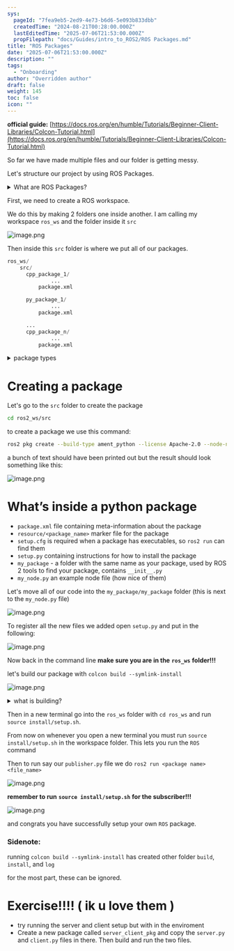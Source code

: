 ```yaml
---
sys:
  pageId: "7fea9eb5-2ed9-4e73-b6d6-5e093b833dbb"
  createdTime: "2024-08-21T00:28:00.000Z"
  lastEditedTime: "2025-07-06T21:53:00.000Z"
  propFilepath: "docs/Guides/intro_to_ROS2/ROS Packages.md"
title: "ROS Packages"
date: "2025-07-06T21:53:00.000Z"
description: ""
tags:
  - "Onboarding"
author: "Overridden author"
draft: false
weight: 145
toc: false
icon: ""
---
```


**official guide:** [https://docs.ros.org/en/humble/Tutorials/Beginner-Client-Libraries/Colcon-Tutorial.html](https://docs.ros.org/en/humble/Tutorials/Beginner-Client-Libraries/Colcon-Tutorial.html)

So far we have made multiple files and our folder is getting messy.

Let's structure our project by using ROS Packages.

<details>
      <summary>What are ROS Packages?</summary>
      ROS Packages are, as the name implies, packages of code that are highly sharable between ROS developers.
  </details>

First, we need to create a ROS workspace.

We do this by making 2 folders one inside another. I am calling my workspace `ros_ws` and the folder inside it `src`

![image.png](https://prod-files-secure.s3.us-west-2.amazonaws.com/d518164a-d88e-44d1-a4ee-3adb3bd8bce0/70706947-fd18-4537-a67b-e12946812d31/image.png?X-Amz-Algorithm=AWS4-HMAC-SHA256&X-Amz-Content-Sha256=UNSIGNED-PAYLOAD&X-Amz-Credential=ASIAZI2LB46642IU5LZW%2F20250806%2Fus-west-2%2Fs3%2Faws4_request&X-Amz-Date=20250806T191141Z&X-Amz-Expires=3600&X-Amz-Security-Token=IQoJb3JpZ2luX2VjEEMaCXVzLXdlc3QtMiJIMEYCIQCips4a6UWjJcI3d%2BFuCVkEkNSM8PjNkvDcD%2B23zd0g5AIhAOjEfTYx3PCyJRKGjUQl%2Fxour8HJSDH37IaP%2BIaPHbGZKv8DCHwQABoMNjM3NDIzMTgzODA1Igx%2FuvxSlEwg2RdbOVsq3ANC%2F1NU8XIiCEhCkkMEiehtsHjOHiQCXJIbPKBJ%2B8Z1Zvo8M8bOJ1btfS8RAaVvRnu%2BVCJZ0%2F0M5BRqQIVJDeSPz1xk0iE04%2FWAmNP4bwfe4ZLRUmiHzKXkDEIL24jfatJ4aoawt6MAT4rxujljJXADc98bqEOjdf9Xl25OLfnneuVZ%2F5H6OwGLUS6Wu7lOBW1N6BO0B9nFr8N36namNxZqFEnunqZXpg%2BSHVXZ2NTKxbztZd5XD7NdsCO5C5xDhw3Qsk08RuoiPOJwGIpVUg%2FretYSPWujKda8FTmc7L5hYeaCfmjyOA6JwE75FPY7WqMcsGiZBWyxIhKTfIV9ukiSs9erY9rD1p8a4nmnML0ype3kwT1MQ4IJnlEFPX9WJ21UAvc0XpXuJztcSd2mZKa95QQgFp1ni9KA5sZIe8i7NSS0Yi60VxPOAAEB4wnpF3QlMqNzYjpIZlGQoW5Af8igw6gHhxE3sMWu6bCnQvrMg%2BL8Ob92qQKgXFZc8tgHfNoKlodori07R%2BK06eMULLE6wWWn%2Fji508HOjnJDtHTQm1EghyNAWsxexGM9VGXc7xYjgg1FteGl9OgQGuqxda6Ln9YFqYcVCFNxSI%2BYL%2FjcVooA%2F4a7oz0Mhvpp%2FDCPxs7EBjqkAQ3JQPhvRUNLLXwq6pk9dXIY%2BykcCxidoBUOIiG%2BV87Oe0PGb7uLsKw55KC1BHHnvkJZH0VAK2XFTfAvwJB9MgMdR5f%2FQRzco3SEREW7iERZf4%2BGqHvVVKBfn2VdXgki7Jnp5EfegqmzrZSk%2FWLbhtTINepHVUEu4abPMPxOFUIWUvJaZUC4gVVemiJrd%2B8Zx9aAwief8w9sl6V1eA4abq8rHe4D&X-Amz-Signature=168034d180227e934ff0f99aa140f952c55f7b2781b9ffd862e24231e98fc079&X-Amz-SignedHeaders=host&x-amz-checksum-mode=ENABLED&x-id=GetObject)

Then inside this `src` folder is where we put all of our packages.

```python
ros_ws/
    src/
      cpp_package_1/
		      ...
          package.xml

      py_package_1/
		      ...
          package.xml

      ...
      cpp_package_n/
		      ...
          package.xml

```

<details>

<summary>package types</summary>

packages can be either `C++` or python.

the intern file structure is different for each but for this guide we will stick to creating python packages

</details>

# Creating a package

Let's go to the `src` folder to create the package

```bash
cd ros2_ws/src
```

to create a package we use this command:

```bash
ros2 pkg create --build-type ament_python --license Apache-2.0 --node-name my_node my_package
```

a bunch of text should have been printed out but the result should look something like this:

![image.png](https://prod-files-secure.s3.us-west-2.amazonaws.com/d518164a-d88e-44d1-a4ee-3adb3bd8bce0/e6cf1e3f-8512-4a3e-b131-079f800bf3e8/image.png?X-Amz-Algorithm=AWS4-HMAC-SHA256&X-Amz-Content-Sha256=UNSIGNED-PAYLOAD&X-Amz-Credential=ASIAZI2LB46642IU5LZW%2F20250806%2Fus-west-2%2Fs3%2Faws4_request&X-Amz-Date=20250806T191141Z&X-Amz-Expires=3600&X-Amz-Security-Token=IQoJb3JpZ2luX2VjEEMaCXVzLXdlc3QtMiJIMEYCIQCips4a6UWjJcI3d%2BFuCVkEkNSM8PjNkvDcD%2B23zd0g5AIhAOjEfTYx3PCyJRKGjUQl%2Fxour8HJSDH37IaP%2BIaPHbGZKv8DCHwQABoMNjM3NDIzMTgzODA1Igx%2FuvxSlEwg2RdbOVsq3ANC%2F1NU8XIiCEhCkkMEiehtsHjOHiQCXJIbPKBJ%2B8Z1Zvo8M8bOJ1btfS8RAaVvRnu%2BVCJZ0%2F0M5BRqQIVJDeSPz1xk0iE04%2FWAmNP4bwfe4ZLRUmiHzKXkDEIL24jfatJ4aoawt6MAT4rxujljJXADc98bqEOjdf9Xl25OLfnneuVZ%2F5H6OwGLUS6Wu7lOBW1N6BO0B9nFr8N36namNxZqFEnunqZXpg%2BSHVXZ2NTKxbztZd5XD7NdsCO5C5xDhw3Qsk08RuoiPOJwGIpVUg%2FretYSPWujKda8FTmc7L5hYeaCfmjyOA6JwE75FPY7WqMcsGiZBWyxIhKTfIV9ukiSs9erY9rD1p8a4nmnML0ype3kwT1MQ4IJnlEFPX9WJ21UAvc0XpXuJztcSd2mZKa95QQgFp1ni9KA5sZIe8i7NSS0Yi60VxPOAAEB4wnpF3QlMqNzYjpIZlGQoW5Af8igw6gHhxE3sMWu6bCnQvrMg%2BL8Ob92qQKgXFZc8tgHfNoKlodori07R%2BK06eMULLE6wWWn%2Fji508HOjnJDtHTQm1EghyNAWsxexGM9VGXc7xYjgg1FteGl9OgQGuqxda6Ln9YFqYcVCFNxSI%2BYL%2FjcVooA%2F4a7oz0Mhvpp%2FDCPxs7EBjqkAQ3JQPhvRUNLLXwq6pk9dXIY%2BykcCxidoBUOIiG%2BV87Oe0PGb7uLsKw55KC1BHHnvkJZH0VAK2XFTfAvwJB9MgMdR5f%2FQRzco3SEREW7iERZf4%2BGqHvVVKBfn2VdXgki7Jnp5EfegqmzrZSk%2FWLbhtTINepHVUEu4abPMPxOFUIWUvJaZUC4gVVemiJrd%2B8Zx9aAwief8w9sl6V1eA4abq8rHe4D&X-Amz-Signature=86ed7dd9bf6a9aaaa18fba63002f8fd9f3c7561975299a0398056f768a0899d3&X-Amz-SignedHeaders=host&x-amz-checksum-mode=ENABLED&x-id=GetObject)

# What’s inside a python package

- `package.xml` file containing meta-information about the package
- `resource/<package_name>` marker file for the package
- `setup.cfg` is required when a package has executables, so `ros2 run` can find them
- `setup.py` containing instructions for how to install the package
- `my_package` - a folder with the same name as your package, used by ROS 2 tools to find your package, contains `__init__.py`
- `my_node.py` an example node file (how nice of them)

Let's move all of our code into the `my_package/my_package` folder (this is next to the `my_node.py` file)

![image.png](https://prod-files-secure.s3.us-west-2.amazonaws.com/d518164a-d88e-44d1-a4ee-3adb3bd8bce0/9ce58f11-0da9-4d3e-b86d-506a9685d378/image.png?X-Amz-Algorithm=AWS4-HMAC-SHA256&X-Amz-Content-Sha256=UNSIGNED-PAYLOAD&X-Amz-Credential=ASIAZI2LB46642IU5LZW%2F20250806%2Fus-west-2%2Fs3%2Faws4_request&X-Amz-Date=20250806T191141Z&X-Amz-Expires=3600&X-Amz-Security-Token=IQoJb3JpZ2luX2VjEEMaCXVzLXdlc3QtMiJIMEYCIQCips4a6UWjJcI3d%2BFuCVkEkNSM8PjNkvDcD%2B23zd0g5AIhAOjEfTYx3PCyJRKGjUQl%2Fxour8HJSDH37IaP%2BIaPHbGZKv8DCHwQABoMNjM3NDIzMTgzODA1Igx%2FuvxSlEwg2RdbOVsq3ANC%2F1NU8XIiCEhCkkMEiehtsHjOHiQCXJIbPKBJ%2B8Z1Zvo8M8bOJ1btfS8RAaVvRnu%2BVCJZ0%2F0M5BRqQIVJDeSPz1xk0iE04%2FWAmNP4bwfe4ZLRUmiHzKXkDEIL24jfatJ4aoawt6MAT4rxujljJXADc98bqEOjdf9Xl25OLfnneuVZ%2F5H6OwGLUS6Wu7lOBW1N6BO0B9nFr8N36namNxZqFEnunqZXpg%2BSHVXZ2NTKxbztZd5XD7NdsCO5C5xDhw3Qsk08RuoiPOJwGIpVUg%2FretYSPWujKda8FTmc7L5hYeaCfmjyOA6JwE75FPY7WqMcsGiZBWyxIhKTfIV9ukiSs9erY9rD1p8a4nmnML0ype3kwT1MQ4IJnlEFPX9WJ21UAvc0XpXuJztcSd2mZKa95QQgFp1ni9KA5sZIe8i7NSS0Yi60VxPOAAEB4wnpF3QlMqNzYjpIZlGQoW5Af8igw6gHhxE3sMWu6bCnQvrMg%2BL8Ob92qQKgXFZc8tgHfNoKlodori07R%2BK06eMULLE6wWWn%2Fji508HOjnJDtHTQm1EghyNAWsxexGM9VGXc7xYjgg1FteGl9OgQGuqxda6Ln9YFqYcVCFNxSI%2BYL%2FjcVooA%2F4a7oz0Mhvpp%2FDCPxs7EBjqkAQ3JQPhvRUNLLXwq6pk9dXIY%2BykcCxidoBUOIiG%2BV87Oe0PGb7uLsKw55KC1BHHnvkJZH0VAK2XFTfAvwJB9MgMdR5f%2FQRzco3SEREW7iERZf4%2BGqHvVVKBfn2VdXgki7Jnp5EfegqmzrZSk%2FWLbhtTINepHVUEu4abPMPxOFUIWUvJaZUC4gVVemiJrd%2B8Zx9aAwief8w9sl6V1eA4abq8rHe4D&X-Amz-Signature=77ca48c81b034ea649488457ece16ed556ec3153bdcf9dd40aee51518fcc6bb9&X-Amz-SignedHeaders=host&x-amz-checksum-mode=ENABLED&x-id=GetObject)

To register all the new files we added open `setup.py` and put in the following:

![image.png](https://prod-files-secure.s3.us-west-2.amazonaws.com/d518164a-d88e-44d1-a4ee-3adb3bd8bce0/1cd7c262-4cae-4496-9d75-c178537d24a2/image.png?X-Amz-Algorithm=AWS4-HMAC-SHA256&X-Amz-Content-Sha256=UNSIGNED-PAYLOAD&X-Amz-Credential=ASIAZI2LB46642IU5LZW%2F20250806%2Fus-west-2%2Fs3%2Faws4_request&X-Amz-Date=20250806T191141Z&X-Amz-Expires=3600&X-Amz-Security-Token=IQoJb3JpZ2luX2VjEEMaCXVzLXdlc3QtMiJIMEYCIQCips4a6UWjJcI3d%2BFuCVkEkNSM8PjNkvDcD%2B23zd0g5AIhAOjEfTYx3PCyJRKGjUQl%2Fxour8HJSDH37IaP%2BIaPHbGZKv8DCHwQABoMNjM3NDIzMTgzODA1Igx%2FuvxSlEwg2RdbOVsq3ANC%2F1NU8XIiCEhCkkMEiehtsHjOHiQCXJIbPKBJ%2B8Z1Zvo8M8bOJ1btfS8RAaVvRnu%2BVCJZ0%2F0M5BRqQIVJDeSPz1xk0iE04%2FWAmNP4bwfe4ZLRUmiHzKXkDEIL24jfatJ4aoawt6MAT4rxujljJXADc98bqEOjdf9Xl25OLfnneuVZ%2F5H6OwGLUS6Wu7lOBW1N6BO0B9nFr8N36namNxZqFEnunqZXpg%2BSHVXZ2NTKxbztZd5XD7NdsCO5C5xDhw3Qsk08RuoiPOJwGIpVUg%2FretYSPWujKda8FTmc7L5hYeaCfmjyOA6JwE75FPY7WqMcsGiZBWyxIhKTfIV9ukiSs9erY9rD1p8a4nmnML0ype3kwT1MQ4IJnlEFPX9WJ21UAvc0XpXuJztcSd2mZKa95QQgFp1ni9KA5sZIe8i7NSS0Yi60VxPOAAEB4wnpF3QlMqNzYjpIZlGQoW5Af8igw6gHhxE3sMWu6bCnQvrMg%2BL8Ob92qQKgXFZc8tgHfNoKlodori07R%2BK06eMULLE6wWWn%2Fji508HOjnJDtHTQm1EghyNAWsxexGM9VGXc7xYjgg1FteGl9OgQGuqxda6Ln9YFqYcVCFNxSI%2BYL%2FjcVooA%2F4a7oz0Mhvpp%2FDCPxs7EBjqkAQ3JQPhvRUNLLXwq6pk9dXIY%2BykcCxidoBUOIiG%2BV87Oe0PGb7uLsKw55KC1BHHnvkJZH0VAK2XFTfAvwJB9MgMdR5f%2FQRzco3SEREW7iERZf4%2BGqHvVVKBfn2VdXgki7Jnp5EfegqmzrZSk%2FWLbhtTINepHVUEu4abPMPxOFUIWUvJaZUC4gVVemiJrd%2B8Zx9aAwief8w9sl6V1eA4abq8rHe4D&X-Amz-Signature=dac0c4564d1a5e27ddd3d442461cf7d6a1c0a13e114ac6b539fb059c36c5b31d&X-Amz-SignedHeaders=host&x-amz-checksum-mode=ENABLED&x-id=GetObject)

Now back in the command line **make sure you are in the** **`ros_ws`** **folder!!!**

let's build our package with `colcon build --symlink-install`

![image.png](https://prod-files-secure.s3.us-west-2.amazonaws.com/d518164a-d88e-44d1-a4ee-3adb3bd8bce0/2f2a0d27-b173-48fd-b189-5f5c0ce65619/image.png?X-Amz-Algorithm=AWS4-HMAC-SHA256&X-Amz-Content-Sha256=UNSIGNED-PAYLOAD&X-Amz-Credential=ASIAZI2LB46642IU5LZW%2F20250806%2Fus-west-2%2Fs3%2Faws4_request&X-Amz-Date=20250806T191141Z&X-Amz-Expires=3600&X-Amz-Security-Token=IQoJb3JpZ2luX2VjEEMaCXVzLXdlc3QtMiJIMEYCIQCips4a6UWjJcI3d%2BFuCVkEkNSM8PjNkvDcD%2B23zd0g5AIhAOjEfTYx3PCyJRKGjUQl%2Fxour8HJSDH37IaP%2BIaPHbGZKv8DCHwQABoMNjM3NDIzMTgzODA1Igx%2FuvxSlEwg2RdbOVsq3ANC%2F1NU8XIiCEhCkkMEiehtsHjOHiQCXJIbPKBJ%2B8Z1Zvo8M8bOJ1btfS8RAaVvRnu%2BVCJZ0%2F0M5BRqQIVJDeSPz1xk0iE04%2FWAmNP4bwfe4ZLRUmiHzKXkDEIL24jfatJ4aoawt6MAT4rxujljJXADc98bqEOjdf9Xl25OLfnneuVZ%2F5H6OwGLUS6Wu7lOBW1N6BO0B9nFr8N36namNxZqFEnunqZXpg%2BSHVXZ2NTKxbztZd5XD7NdsCO5C5xDhw3Qsk08RuoiPOJwGIpVUg%2FretYSPWujKda8FTmc7L5hYeaCfmjyOA6JwE75FPY7WqMcsGiZBWyxIhKTfIV9ukiSs9erY9rD1p8a4nmnML0ype3kwT1MQ4IJnlEFPX9WJ21UAvc0XpXuJztcSd2mZKa95QQgFp1ni9KA5sZIe8i7NSS0Yi60VxPOAAEB4wnpF3QlMqNzYjpIZlGQoW5Af8igw6gHhxE3sMWu6bCnQvrMg%2BL8Ob92qQKgXFZc8tgHfNoKlodori07R%2BK06eMULLE6wWWn%2Fji508HOjnJDtHTQm1EghyNAWsxexGM9VGXc7xYjgg1FteGl9OgQGuqxda6Ln9YFqYcVCFNxSI%2BYL%2FjcVooA%2F4a7oz0Mhvpp%2FDCPxs7EBjqkAQ3JQPhvRUNLLXwq6pk9dXIY%2BykcCxidoBUOIiG%2BV87Oe0PGb7uLsKw55KC1BHHnvkJZH0VAK2XFTfAvwJB9MgMdR5f%2FQRzco3SEREW7iERZf4%2BGqHvVVKBfn2VdXgki7Jnp5EfegqmzrZSk%2FWLbhtTINepHVUEu4abPMPxOFUIWUvJaZUC4gVVemiJrd%2B8Zx9aAwief8w9sl6V1eA4abq8rHe4D&X-Amz-Signature=59f1043a153b76639f5ffc1d2dfb0392bd0bc7d5645cf0bfe259961d8b238d0b&X-Amz-SignedHeaders=host&x-amz-checksum-mode=ENABLED&x-id=GetObject)

<details>

<summary>what is building?</summary>

if you are a CS major at Rose-Hulman you will learn the answer to this in CSSE132

but TLDR; is it combines all the code files into one program that can be run easily 

</details>

Then in a new terminal go into the `ros_ws` folder with `cd ros_ws` and run `source install/setup.sh`. 

From now on whenever you open a new terminal you must run `source install/setup.sh` in the workspace folder. This lets you run the `ROS` command

Then to run say our `publisher.py` file we do `ros2 run <package name> <file_name>`

![image.png](https://prod-files-secure.s3.us-west-2.amazonaws.com/d518164a-d88e-44d1-a4ee-3adb3bd8bce0/4f4b1219-3a44-4632-aa0a-ce3471699f59/image.png?X-Amz-Algorithm=AWS4-HMAC-SHA256&X-Amz-Content-Sha256=UNSIGNED-PAYLOAD&X-Amz-Credential=ASIAZI2LB46642IU5LZW%2F20250806%2Fus-west-2%2Fs3%2Faws4_request&X-Amz-Date=20250806T191141Z&X-Amz-Expires=3600&X-Amz-Security-Token=IQoJb3JpZ2luX2VjEEMaCXVzLXdlc3QtMiJIMEYCIQCips4a6UWjJcI3d%2BFuCVkEkNSM8PjNkvDcD%2B23zd0g5AIhAOjEfTYx3PCyJRKGjUQl%2Fxour8HJSDH37IaP%2BIaPHbGZKv8DCHwQABoMNjM3NDIzMTgzODA1Igx%2FuvxSlEwg2RdbOVsq3ANC%2F1NU8XIiCEhCkkMEiehtsHjOHiQCXJIbPKBJ%2B8Z1Zvo8M8bOJ1btfS8RAaVvRnu%2BVCJZ0%2F0M5BRqQIVJDeSPz1xk0iE04%2FWAmNP4bwfe4ZLRUmiHzKXkDEIL24jfatJ4aoawt6MAT4rxujljJXADc98bqEOjdf9Xl25OLfnneuVZ%2F5H6OwGLUS6Wu7lOBW1N6BO0B9nFr8N36namNxZqFEnunqZXpg%2BSHVXZ2NTKxbztZd5XD7NdsCO5C5xDhw3Qsk08RuoiPOJwGIpVUg%2FretYSPWujKda8FTmc7L5hYeaCfmjyOA6JwE75FPY7WqMcsGiZBWyxIhKTfIV9ukiSs9erY9rD1p8a4nmnML0ype3kwT1MQ4IJnlEFPX9WJ21UAvc0XpXuJztcSd2mZKa95QQgFp1ni9KA5sZIe8i7NSS0Yi60VxPOAAEB4wnpF3QlMqNzYjpIZlGQoW5Af8igw6gHhxE3sMWu6bCnQvrMg%2BL8Ob92qQKgXFZc8tgHfNoKlodori07R%2BK06eMULLE6wWWn%2Fji508HOjnJDtHTQm1EghyNAWsxexGM9VGXc7xYjgg1FteGl9OgQGuqxda6Ln9YFqYcVCFNxSI%2BYL%2FjcVooA%2F4a7oz0Mhvpp%2FDCPxs7EBjqkAQ3JQPhvRUNLLXwq6pk9dXIY%2BykcCxidoBUOIiG%2BV87Oe0PGb7uLsKw55KC1BHHnvkJZH0VAK2XFTfAvwJB9MgMdR5f%2FQRzco3SEREW7iERZf4%2BGqHvVVKBfn2VdXgki7Jnp5EfegqmzrZSk%2FWLbhtTINepHVUEu4abPMPxOFUIWUvJaZUC4gVVemiJrd%2B8Zx9aAwief8w9sl6V1eA4abq8rHe4D&X-Amz-Signature=518416f1fa851039b1a3904f335570f8a941a85763a616a75615146e6ad70d0f&X-Amz-SignedHeaders=host&x-amz-checksum-mode=ENABLED&x-id=GetObject)

**remember to run** **`source install/setup.sh`** **for the subscriber!!!**

![image.png](https://prod-files-secure.s3.us-west-2.amazonaws.com/d518164a-d88e-44d1-a4ee-3adb3bd8bce0/02121119-dad4-49ec-8356-c956108b4243/image.png?X-Amz-Algorithm=AWS4-HMAC-SHA256&X-Amz-Content-Sha256=UNSIGNED-PAYLOAD&X-Amz-Credential=ASIAZI2LB46642IU5LZW%2F20250806%2Fus-west-2%2Fs3%2Faws4_request&X-Amz-Date=20250806T191141Z&X-Amz-Expires=3600&X-Amz-Security-Token=IQoJb3JpZ2luX2VjEEMaCXVzLXdlc3QtMiJIMEYCIQCips4a6UWjJcI3d%2BFuCVkEkNSM8PjNkvDcD%2B23zd0g5AIhAOjEfTYx3PCyJRKGjUQl%2Fxour8HJSDH37IaP%2BIaPHbGZKv8DCHwQABoMNjM3NDIzMTgzODA1Igx%2FuvxSlEwg2RdbOVsq3ANC%2F1NU8XIiCEhCkkMEiehtsHjOHiQCXJIbPKBJ%2B8Z1Zvo8M8bOJ1btfS8RAaVvRnu%2BVCJZ0%2F0M5BRqQIVJDeSPz1xk0iE04%2FWAmNP4bwfe4ZLRUmiHzKXkDEIL24jfatJ4aoawt6MAT4rxujljJXADc98bqEOjdf9Xl25OLfnneuVZ%2F5H6OwGLUS6Wu7lOBW1N6BO0B9nFr8N36namNxZqFEnunqZXpg%2BSHVXZ2NTKxbztZd5XD7NdsCO5C5xDhw3Qsk08RuoiPOJwGIpVUg%2FretYSPWujKda8FTmc7L5hYeaCfmjyOA6JwE75FPY7WqMcsGiZBWyxIhKTfIV9ukiSs9erY9rD1p8a4nmnML0ype3kwT1MQ4IJnlEFPX9WJ21UAvc0XpXuJztcSd2mZKa95QQgFp1ni9KA5sZIe8i7NSS0Yi60VxPOAAEB4wnpF3QlMqNzYjpIZlGQoW5Af8igw6gHhxE3sMWu6bCnQvrMg%2BL8Ob92qQKgXFZc8tgHfNoKlodori07R%2BK06eMULLE6wWWn%2Fji508HOjnJDtHTQm1EghyNAWsxexGM9VGXc7xYjgg1FteGl9OgQGuqxda6Ln9YFqYcVCFNxSI%2BYL%2FjcVooA%2F4a7oz0Mhvpp%2FDCPxs7EBjqkAQ3JQPhvRUNLLXwq6pk9dXIY%2BykcCxidoBUOIiG%2BV87Oe0PGb7uLsKw55KC1BHHnvkJZH0VAK2XFTfAvwJB9MgMdR5f%2FQRzco3SEREW7iERZf4%2BGqHvVVKBfn2VdXgki7Jnp5EfegqmzrZSk%2FWLbhtTINepHVUEu4abPMPxOFUIWUvJaZUC4gVVemiJrd%2B8Zx9aAwief8w9sl6V1eA4abq8rHe4D&X-Amz-Signature=fea58c57dd26be1a899cf893cb5675d8c28168a22d72e3852e0c829737648835&X-Amz-SignedHeaders=host&x-amz-checksum-mode=ENABLED&x-id=GetObject)

and congrats you have successfully setup your own `ROS` package.

### Sidenote:

running `colcon build --symlink-install` has created other folder `build`, `install`, and `log`

for the most part, these can be ignored.

# Exercise!!!! ( ik u love them )

- try running the server and client setup but with in the enviroment
- Create a new package called `server_client_pkg` and copy the `server.py` and `client.py` files in there. Then build and run the two files.

